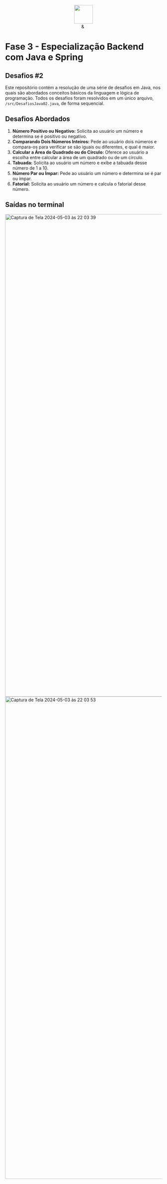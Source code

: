 <p align="center"><img src="https://github.com/quasiEvil/ONE-DesafiosJava01/assets/140989367/629c3fbc-8343-4218-9383-cae3a8a329c1" height="60">
<br>
<img src="https://github.com/quasiEvil/ONE-DesafiosJava01/assets/140989367/ad683805-6a3c-4eb0-aee6-6c611b9d5340" height="10"> & <img src="https://github.com/quasiEvil/ONE-DesafiosJava01/assets/140989367/df751b45-3b7f-4297-a3c2-08d983be89b6" height="15">
</p>

# Fase 3 - Especialização Backend com Java e Spring

## Desafios #2
Este repositório contém a resolução de uma série de desafios em Java, nos quais são abordados conceitos básicos da linguagem e lógica de programação. Todos os desafios foram resolvidos em um único arquivo, `/src/DesafiosJava02.java`, de forma sequencial.

## Desafios Abordados
1. **Número Positivo ou Negativo:** Solicita ao usuário um número e determina se é positivo ou negativo.
2. **Comparando Dois Números Inteiros:** Pede ao usuário dois números e compara-os para verificar se são iguais ou diferentes, e qual é maior.
3. **Calcular a Área do Quadrado ou do Círculo:** Oferece ao usuário a escolha entre calcular a área de um quadrado ou de um círculo.
4. **Tabuada:** Solicita ao usuário um número e exibe a tabuada desse número de 1 a 10.
5. **Número Par ou Ímpar:** Pede ao usuário um número e determina se é par ou ímpar.
6. **Fatorial:** Solicita ao usuário um número e calcula o fatorial desse número.

## Saídas no terminal
<img width="1552" alt="Captura de Tela 2024-05-03 às 22 03 39" src="https://github.com/quasiEvil/ONE-DesafiosJava02/assets/140989367/f9366562-acf4-4ed4-85d8-7d13dc98ff71">
<img width="1552" alt="Captura de Tela 2024-05-03 às 22 03 53" src="https://github.com/quasiEvil/ONE-DesafiosJava02/assets/140989367/6d047aed-8896-4df3-99c1-9195e2142c5c">

